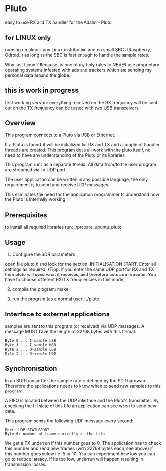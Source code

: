 # Pluto
easy to use RX and TX handler for the Adalm - Pluto

## for LINUX only

running on almost any Linux distribution and
on small SBCs (Raspberry, Odroid..) as long as the SBC is fast enough to handle the sample rates.

Why just Linux ? 
Because its one of my holy rules to NEVER use proprietary operating systems infested with ads and trackers which are sending my personal data around the globe.

## this is work in progress
first working version: 
everything received on the RX frequency will be sent out on the TX frequency
can be tested with two USB transceivers

## Overview

This program connects to a Pluto via USB or Ethernet.

If a Pluto is found, it will be initialized for RX and TX and a couple of handler threads are created.
This program does all work with the pluto itself, no need to have any understanding of the Pluto or its libraries.

This program runs as a separate thread. All data from/to the user program are streamed via an UDP port.

The user application can be written in any possible language, the only requirement is to send and receive UDP messages.

This eliminates the need for the application programmer to understand how the Pluto is internally working.

## Prerequisites

to install all required libraries run: ./prepare_ubuntu_pluto

## Usage

1) Configure the SDR parameters

open file pluto.h and look for the section: INITIALISATION START. Enter all settings as required. (Tipp: if you enter the same UDP port for RX and TX then pluto will send what it receives, and therefore acts as a repeater. You have to choose different RX/TX freuquencies in this mode).

2) compile the program: make 

3) run the program (as a normal user):  ./pluto

## Interface to external applications

samples are sent to this program (or received) via UDP messages. A message MUST have the length of 32768 bytes with this format:
```
Byte 0 ... I-sample LSB
Byte 1 ... I-sample MSB
Byte 2 ... Q-sample LSB
Byte 3 ... Q-sample MSB
```
## Synchronisation

In an SDR transmitter the sample rate is defined by the SDR hardware. Therefore the applications needs to know when to send new samples to this program.

A FIFO is located between the UDP interface and the Pluto's transmitter. By checking the fill state of this fifo an application can see when to send new data.

This program sends the following UDP message every second:
```
Port: UDP_STATUSPORT
Byte 0: number of frame currently in the fifo
```
We get a TX underrun if this number goes to 0. The application has to check this number and send new frames (with 32768 bytes each, see above) if this number goes below i.e. 5 or 10. You can experiment how low you can go to reduce latency. If its too low, underrun will happen resulting in transmission losses.
